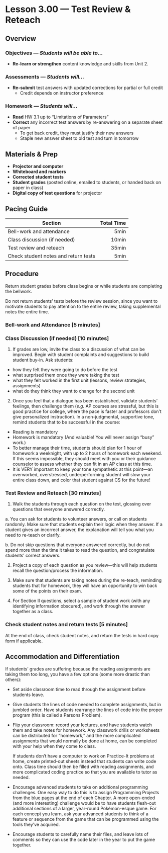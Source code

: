 Lesson 3.00 — Test Review & Reteach
====================================================================================================

Overview
--------
### Objectives — _Students will be able to…_
- **Re-learn or strengthen** content knowledge and skills from Unit 2.

### Assessments — _Students will…_
- **Re-submit** test answers with updated corrections for partial or full credit
  - Credit depends on instructor preference

### Homework — _Students will…_
- **Read** HW 3.1 up to “Limitations of Parameters”
- **Correct** any incorrect test answers by re-answering on a separate sheet of paper
  - To get back credit, they must justify their new answers
  - Staple new answer sheet to old test and turn in tomorrow


Materials & Prep
----------------
- **Projector and computer**
- **Whiteboard and** **markers**
- **Corrected student tests**
- **Student grades** (posted online, emailed to students, or handed back on paper in class)
- **Digital copy of test questions** for projector


Pacing Guide
------------
| Section                              | Total Time |
|--------------------------------------|-----------:|
| Bell-work and attendance             |       5min |
| Class discussion (if needed)         |      10min |
| Test review and reteach              |      35min |
| Check student notes and return tests |       5min |


Procedure
---------
Return student grades before class begins or while students are completing the bellwork.

Do not return students’ tests before the review session, since you want to motivate students to pay
attention to the entire review, taking supplemental notes the entire time.

### Bell-work and Attendance \[5 minutes\]

### Class Discussion (if needed) \[10 minutes\]

1. If grades are low, invite the class to a discussion of what can be improved. Begin with student
  complaints and suggestions to build student buy-in. Ask students:
  -   how they felt they were going to do before the test
  -   what surprised them once they were taking the test
  -   what they felt worked in the first unit (lessons, review strategies, assignments)
  -   what do they think they want to change for the second unit

2. Once you feel that a dialogue has been established, validate students’ feelings, then challenge
  them (_e.g._ AP courses are stressful, but this is good practice for college, where the pace is
  faster and professors don’t give personalized instruction). In a non-judgmental, supportive tone,
  remind students that to be successful in the course:
  - Reading is mandatory
  - Homework is mandatory (And valuable! You will never assign “busy” work.)
  - To better manage their time, students should plan for 1 hour of homework a weeknight, with up to
    2 hours of homework each weekend. If this seems impossible, they should meet with you or their
    guidance counselor to assess whether they can fit in an AP class at this time.
  - It is VERY important to keep your tone sympathetic at this point—an overworked, overstressed,
    underperforming student will slow your entire class down, and color that student against CS for
    the future!

### Test Review and Reteach \[30 minutes\]

1. Walk the students through each question on the test, glossing over questions that everyone
  answered correctly.

  a. You can ask for students to volunteer answers, or call on students randomly. Make sure that
  students explain their logic when they answer. If a student gives an incorrect answer, the
  explanation will tell you what you need to re-teach or clarify.

  b. Do not skip questions that everyone answered correctly, but do not spend more than the time it
  takes to read the question, and congratulate students’ correct answers.

2. Project a copy of each question as you review—this will help students recall the question/process
  the information.

3. Make sure that students are taking notes during the re-teach, reminding students that for
  homework, they will have an opportunity to win back some of the points on their exam.

4. For Section II questions, select a sample of student work (with any identifying information
  obscured), and work through the answer together as a class.

### Check student notes and return tests \[5 minutes\]
At the end of class, check student notes, and return the tests in hard copy form if applicable.


Accommodation and Differentiation
---------------------------------
If students’ grades are suffering because the reading assignments are taking them too long, you have
a few options (some more drastic than others):

- Set aside classroom time to read through the assignment before students leave.

- Give students the lines of code needed to complete assignments, but in jumbled order. Have
  students rearrange the lines of code into the proper program (this is called a Parsons Problem).

- Flip your classroom: record your lectures, and have students watch them and take notes for
  homework. Any classwork drills or worksheets can be distributed for “homework,” and the more
  complicated assignments that would normally be done at home, can be completed with your help when
  they come to class.

  If students don’t have a computer to work on Practice-It problems at home, create printed-out
  sheets instead that students can write code onto. Class time should then be filled with reading
  assignments, and more complicated coding practice so that you are available to tutor as needed.

- Encourage advanced students to take on additional programming challenges. One easy way to do this
  is to assign Programming Projects from the blue pages at the end of each Chapter. A more
  open-ended (and more interesting) challenge would be to have students flesh-out additional
  sections of a larger, year-round Pokémon-esque game. For each concept you learn, ask your advanced
  students to think of a feature or sequence from the game that can be programmed using the tools
  they’ve acquired.

- Encourage students to carefully name their files, and leave lots of comments so they can use the
  code later in the year to put the game together.
